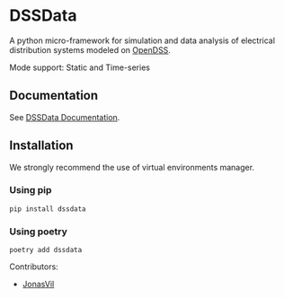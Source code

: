 # DSSData


A python micro-framework for simulation and data analysis of electrical distribution systems modeled on [OpenDSS](https://www.epri.com/#/pages/sa/opendss?lang=en).

Mode support: Static and Time-series


## Documentation

See [DSSData Documentation](https://felipemarkson.github.io/power-flow-analysis/).

## Installation

We strongly recommend the use of virtual environments manager.


### Using pip

```console
pip install dssdata
```

### Using poetry

```console
poetry add dssdata
```

Contributors: 

- [JonasVil](https://github.com/felipemarkson/power-flow-analysis/commits?author=JonasVil)

<!--
### ```powerflow.losses_tools.get_total_pd_elements_losses(powerflow.systemclass.SystemClass)```

Retorna um [pandas.Dataframe](https://pandas.pydata.org/pandas-docs/stable/reference/api/pandas.DataFrame.html) com os dados do somatório das perdas de todos os elementos do tipo PD (Power Delivery). Apresenta as perdas ativas(kW) e reativas(kVAr). Ex:

|         name       |  kw_losses_total  | kvar_losses_total |
|--------------------|-------------------|-------------------|
|   all_pd_elements  |       112.398     |      327.926      |

Obs: Apesar dos capacitores serem tratados como um elemento do tipo PD, eles não são considerados.


### ```powerflow.losses_tools.get_transformer_losses(powerflow.systemclass.SystemClass)```
Retorna um [pandas.Dataframe](https://pandas.pydata.org/pandas-docs/stable/reference/api/pandas.DataFrame.html) com os dados referentes as perdas um a um dos transformadores conectaods à rede. Além disso, é apresentado o valor referente as perdas totais relacionadas aos transformadores. Apresenta as perdas ativas(kW) e reativas(kVAr).

### ```powerflow.losses_tools.get_all_pd_elements_losses(powerflow.systemclass.SystemClass)```
Retorna um [pandas.Dataframe](https://pandas.pydata.org/pandas-docs/stable/reference/api/pandas.DataFrame.html) com os dados referentes as perdas um a um dos elementos do tipo PD conectaods à rede. Apresenta as perdas ativas(kW) e reativas(kVAr).

Obs: Apesar dos capacitores serem tratados como um elemento do tipo PD, eles não são considerados.


## Como contribuir

Esteja livre para criar outras classes além do PowerFlow.

Todos atributos das classes devem ser privados, ou seja, iniciar com __ (dois underlines). Com exceção dos atributos que dão acesso ao [OpenDSSDirect.py](https://github.com/dss-extensions/OpenDSSDirect.py)

O acesso ou mudança de um atributo deve ser feita por um método público.

Deve-se definir quais métodos devem ser públicos e quais devem ser privados.

Os métodos privados devem iniciar com __ (dois underlines).

Dê preferência por criar funções (métodos) pequenas que possuem apenas uma única responsabilidade.

Os nomes dos atributos e dos métodos devem ser claros e legíveis, não precisa economizar no tamanho do nome ;).

Envie commits pequenos com poucas alterações por vez.


## Requisitos para Desenvolvimento

[Poetry](https://python-poetry.org/)

-->
